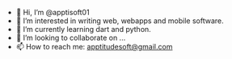 - 👋 Hi, I’m @apptisoft01
- 👀 I’m interested in writing web, webapps and mobile software.
- 🌱 I’m currently learning dart and python.
- 💞️ I’m looking to collaborate on ...
- 📫 How to reach me: apptitudesoft@gmail.com

<!---
apptisoft01/apptisoft01 is a ✨ special ✨ repository because its `README.md` (this file) appears on your GitHub profile.
You can click the Preview link to take a look at your changes.
--->
